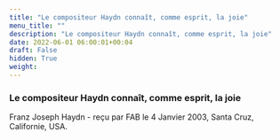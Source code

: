 ```yaml
---
title: "Le compositeur Haydn connaît, comme esprit, la joie"
menu_title: ""
description: "Le compositeur Haydn connaît, comme esprit, la joie"
date: 2022-06-01 06:00:01+00:04
draft: False
hidden: True
weight:
---
```

### Le compositeur Haydn connaît, comme esprit, la joie

Franz Joseph Haydn - reçu par FAB le 4 Janvier 2003, Santa Cruz, Californie, USA.



